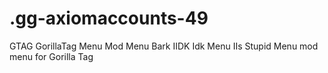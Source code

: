 # .gg-axiomaccounts-49
GTAG GorillaTag Menu Mod Menu Bark IIDK Idk Menu IIs Stupid Menu mod menu for Gorilla Tag
